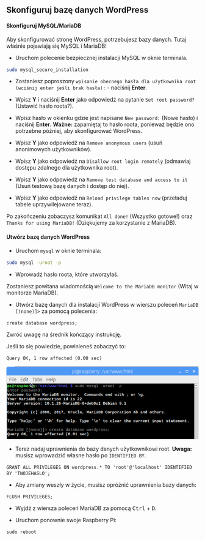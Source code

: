 ## Skonfiguruj bazę danych WordPress

#### Skonfiguruj MySQL/MariaDB

Aby skonfigurować stronę WordPress, potrzebujesz bazy danych. Tutaj właśnie pojawiają się MySQL i MariaDB!

+ Uruchom polecenie bezpiecznej instalacji MySQL w oknie terminala.

```bash
sudo mysql_secure_installation
```

+ Zostaniesz poproszony `wpisanie obecnego hasła dla użytkownika root (wciśnij enter jeśli brak hasła):` - naciśnij **Enter**.

+ Wpisz **Y** i naciśnij **Enter** jako odpowiedź na pytanie `Set root password?` (Ustawić hasło roota?).

+ Wpisz hasło w okienku gdzie jest napisane `New password:` (Nowe hasło) i naciśnij **Enter**. **Ważne:** zapamiętaj to hasło roota, ponieważ będzie ono potrzebne później, aby skonfigurować WordPress.

+ Wpisz **Y** jako odpowiedź na `Remove anonymous users` (usuń anonimowych użytkowników).

+ Wpisz **Y** jako odpowiedź na `Disallow root login remotely` (odmawiaj dostępu zdalnego dla użytkownika root).

+ Wpisz **Y** jako odpowiedź na `Remove test database and access to it` (Usuń testową bazę danych i dostęp do niej).

+ Wpisz **Y** jako odpowiedź na `Reload privilege tables now` (przeładuj tabele uprzywilejowane teraz).

Po zakończeniu zobaczysz komunikat `All done!` (Wszystko gotowe!) oraz `Thanks for using MariaDB!` (Dziękujemy za korzystanie z MariaDB).

#### Utwórz bazę danych WordPress

+ Uruchom `mysql` w oknie terminala:

```bash 
sudo mysql -uroot -p
```

+ Wprowadź hasło roota, które utworzyłaś.

Zostaniesz powitana wiadomością `Welcome to the MariaDB monitor` (Witaj w monitorze MariaDB).

+ Utwórz bazę danych dla instalacji WordPress w wierszu poleceń `MariaDB [(none)]>` za pomocą polecenia:

```
create database wordpress;
```

  Zwróć uwagę na średnik kończący instrukcję.

Jeśli to się powiedzie, powinieneś zobaczyć to:

```
Query OK, 1 row affected (0.00 sec)
```

![utwórz bazę danych](images/create-database.png)

+ Teraz nadaj uprawnienia do bazy danych użytkownikowi root. **Uwaga:** musisz wprowadzić własne hasło po `IDENTIFIED BY`.

```
GRANT ALL PRIVILEGES ON wordpress.* TO 'root'@'localhost' IDENTIFIED BY 'TWOJEHASLO';
```

+ Aby zmiany weszły w życie, musisz opróżnić uprawnienia bazy danych:

```
FLUSH PRIVILEGES;
```

+ Wyjdź z wiersza poleceń MariaDB za pomocą <kbd>Ctrl</kbd> + <kbd>D</kbd>.

+ Uruchom ponownie swoje Raspberry Pi:

```
sudo reboot
```
